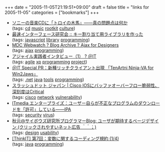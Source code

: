 +++
date = "2005-11-05T21:19:51+09:00"
draft = false
title = "links for 2005-11-05"
categories = ["bookmarks"]
+++

<ul>
	<li>
		<div><a href="http://hotwired.goo.ne.jp/news/technology/story/20051104302.html">ソニーの音楽CDに「トロイの木馬」――真の問題点は何か</a></div>
		<div>(tags: <a href="http://del.icio.us/nobu666/cd">cd</a> <a href="http://del.icio.us/nobu666/music">music</a> <a href="http://del.icio.us/nobu666/rootkit">rootkit</a> <a href="http://del.icio.us/nobu666/culture">culture</a>)</div>
	</li>
	<li>
		<div><a href="http://la.ma.la/blog/diary_200511041713.htm">最速インターフェース研究会 :: キー割り当て用ライブラリを作った</a></div>
		<div>(tags: <a href="http://del.icio.us/nobu666/javascript">javascript</a> <a href="http://del.icio.us/nobu666/library">library</a> <a href="http://del.icio.us/nobu666/programming">programming</a>)</div>
	</li>
	<li>
		<div><a href="http://developer.mozilla.org/webwatch/?p=81">MDC Webwatch ? Blog Archive ? Ajax for Designers</a></div>
		<div>(tags: <a href="http://del.icio.us/nobu666/ajax">ajax</a> <a href="http://del.icio.us/nobu666/programming">programming</a>)</div>
	</li>
	<li>
		<div><a href="http://www.atmarkit.co.jp/farc/rensai2/prac01/prac01a.html">アジャイル実践者インタビュー（1） ? ＠IT</a></div>
		<div>(tags: <a href="http://del.icio.us/nobu666/agile">agile</a> <a href="http://del.icio.us/nobu666/xp">xp</a> <a href="http://del.icio.us/nobu666/programming">programming</a> <a href="http://del.icio.us/nobu666/project">project</a>)</div>
	</li>
	<li>
		<div><a href="http://www.atmarkit.co.jp/ad/10artni/0510/win2jaws.html">＠IT Special PR：新種リッチクライアント出現 「TenArtni Ninja-VA for Win2Jaws」</a></div>
		<div>(tags: <a href="http://del.icio.us/nobu666/.net">.net</a> <a href="http://del.icio.us/nobu666/java">java</a> <a href="http://del.icio.us/nobu666/tools">tools</a> <a href="http://del.icio.us/nobu666/programming">programming</a>)</div>
	</li>
	<li>
		<div><a href="http://slashdot.jp/security/article.pl?sid=05/11/04/1318225&from=rss">スラッシュドット ジャパン | Cisco IOSにバッファオーバーフロー脆弱性、深刻度はCritical</a></div>
		<div>(tags: <a href="http://del.icio.us/nobu666/cisco">cisco</a> <a href="http://del.icio.us/nobu666/network">network</a> <a href="http://del.icio.us/nobu666/vulnerability">vulnerability</a>)</div>
	</li>
	<li>
		<div><a href="http://www.itmedia.co.jp/enterprise/articles/0511/04/news052.html">ITmedia エンタープライズ：ユーザー自らが不正なプログラムのダウンロードを「許可」している――IPA</a></div>
		<div>(tags: <a href="http://del.icio.us/nobu666/security">security</a> <a href="http://del.icio.us/nobu666/virus">virus</a>)</div>
	</li>
	<li>
		<div><a href="http://labs.cybozu.co.jp/blog/akky/archives/2005/11/post_47.html">秋元@サイボウズ研究所プログラマーBlog: ユーザが期待するページデザイン (クリックされやすいネット広告 ＾＾；)</a></div>
		<div>(tags: <a href="http://del.icio.us/nobu666/design">design</a> <a href="http://del.icio.us/nobu666/usability">usability</a>)</div>
	</li>
	<li>
		<div><a href="http://www.thinkit.co.jp/free/tech/15/7/1.html?fr=rdf">[ThinkIT] 第7回：変数に関するコーディング規約 (1/4)</a></div>
		<div>(tags: <a href="http://del.icio.us/nobu666/java">java</a> <a href="http://del.icio.us/nobu666/programming">programming</a>)</div>
	</li>
</ul>
